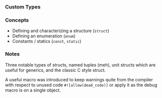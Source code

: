 ### Custom Types

### Concepts
- Defining and characterizing a structure (`struct`)
- Defining an enumeration (`enum`)
- Constants / statics (`const`, `static`)

### Notes
Three notable types of structs, named tuples (meh), unit structs which are
useful for generics, and the classic C style struct.

A useful macro was introduced to keep warnings quite from the compiler with
respect to unused code `#![allow(dead_code)]` or apply it as the debug macro
is on a single object.
